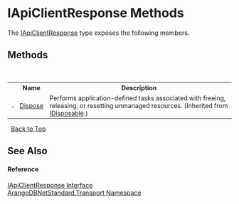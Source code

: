 # IApiClientResponse Methods
 

The <a href="9efc4502-8d07-3524-7679-526da9957297">IApiClientResponse</a> type exposes the following members.


## Methods
&nbsp;<table><tr><th></th><th>Name</th><th>Description</th></tr><tr><td>![Public method](media/pubmethod.gif "Public method")</td><td><a href="https://docs.microsoft.com/dotnet/api/system.idisposable.dispose#system-idisposable-dispose" target="_blank" rel="noopener noreferrer">Dispose</a></td><td>
Performs application-defined tasks associated with freeing, releasing, or resetting unmanaged resources.
 (Inherited from <a href="https://docs.microsoft.com/dotnet/api/system.idisposable" target="_blank" rel="noopener noreferrer">IDisposable</a>.)</td></tr></table>&nbsp;
<a href="#iapiclientresponse-methods">Back to Top</a>

## See Also


#### Reference
<a href="9efc4502-8d07-3524-7679-526da9957297">IApiClientResponse Interface</a><br /><a href="0fdf78df-9dac-9941-2b28-85eebb12114f">ArangoDBNetStandard.Transport Namespace</a><br />